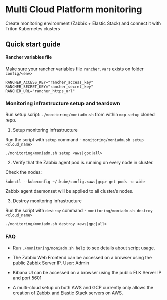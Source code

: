 # Multi Cloud Platform monitoring

Create monitoring environment (Zabbix + Elastic Stack) and connect it with Triton Kubernetes clusters

## Quick start guide

#### Rancher variables file

Make sure your rancher variables file `rancher.vars` exists on folder `config/<env>`

```
RANCHER_ACCESS_KEY="rancher_access_key"
RANCHER_SECRET_KEY="rancher_secret_key"
RANCHER_URL="rancher_https_url"
```

### Monitoring infrastructure setup and teardown

Run setup script: `./monitoring/moniadm.sh` from within `mcp-setup` cloned repo.

1.  Setup monitoring infrastructure

Run the script with `setup` command - `monitoring/moniadm.sh setup <cloud_name>`
```
./monitoring/moniadm.sh setup <aws|gpc|all>
```

2. Verify that the Zabbix agent pod is running on every node in cluster.

Check the nodes:

```
kubectl --kubeconfig ~/.kube/config.<aws|gcp> get pods -o wide
```

Zabbix agent daemonset will be applied to all cluster/s nodes.

3.  Destroy monitoring infrastructure

Run the script with `destroy` command - `monitoring/moniadm.sh destroy <cloud_name>`
```
./monitoring/moniadm.sh destroy <aws|gpc|all>
```

### FAQ

- Run `./monitoring/moniadm.sh help` to see details about script usage.

- The Zabbix Web Frontend can be accessed on a browser using the public Zabbix Server IP. User: Admin

- Kibana UI can be accessed on a browser using the public ELK Server IP and port 5601

- A multi-cloud setup on both AWS and GCP currently only allows the creation of Zabbix and Elastic Stack servers on AWS.
